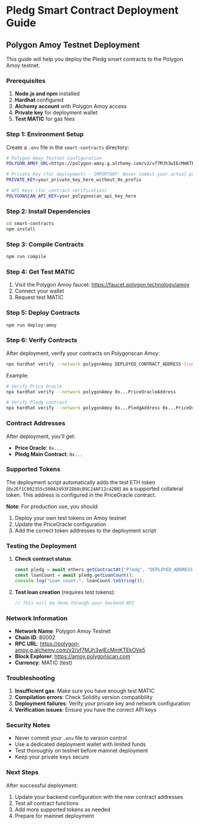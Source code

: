 # Pledg Smart Contract Deployment Guide

## Polygon Amoy Testnet Deployment

This guide will help you deploy the Pledg smart contracts to the Polygon Amoy testnet.

### Prerequisites

1. **Node.js and npm** installed
2. **Hardhat** configured
3. **Alchemy account** with Polygon Amoy access
4. **Private key** for deployment wallet
5. **Test MATIC** for gas fees

### Step 1: Environment Setup

Create a `.env` file in the `smart-contracts` directory:

```bash
# Polygon Amoy Testnet Configuration
POLYGON_AMOY_URL=https://polygon-amoy.g.alchemy.com/v2/vf7MJh3wIEcMmKTEkOVe5

# Private Key (for deployment) - IMPORTANT: Never commit your actual private key!
PRIVATE_KEY=your_private_key_here_without_0x_prefix

# API Keys (for contract verification)
POLYGONSCAN_API_KEY=your_polygonscan_api_key_here
```

### Step 2: Install Dependencies

```bash
cd smart-contracts
npm install
```

### Step 3: Compile Contracts

```bash
npm run compile
```

### Step 4: Get Test MATIC

1. Visit the Polygon Amoy faucet: https://faucet.polygon.technology/amoy
2. Connect your wallet
3. Request test MATIC

### Step 5: Deploy Contracts

```bash
npm run deploy:amoy
```

### Step 6: Verify Contracts

After deployment, verify your contracts on Polygonscan Amoy:

```bash
npx hardhat verify --network polygonAmoy DEPLOYED_CONTRACT_ADDRESS [constructor_args]
```

Example:
```bash
# Verify Price Oracle
npx hardhat verify --network polygonAmoy 0x...PriceOracleAddress

# Verify Pledg contract
npx hardhat verify --network polygonAmoy 0x...PledgAddress 0x...PriceOracleAddress
```

### Contract Addresses

After deployment, you'll get:
- **Price Oracle**: `0x...`
- **Pledg Main Contract**: `0x...`

### Supported Tokens

The deployment script automatically adds the test ETH token (`0x2Ef1C802355c500A3493F2Db8cB9C24AF12c42B0`) as a supported collateral token. This address is configured in the PriceOracle contract.

**Note**: For production use, you should:
1. Deploy your own test tokens on Amoy testnet
2. Update the PriceOracle configuration
3. Add the correct token addresses to the deployment script

### Testing the Deployment

1. **Check contract status**:
   ```javascript
   const pledg = await ethers.getContractAt("Pledg", "DEPLOYED_ADDRESS");
   const loanCount = await pledg.getLoanCount();
   console.log("Loan count:", loanCount.toString());
   ```

2. **Test loan creation** (requires test tokens):
   ```javascript
   // This will be done through your backend API
   ```

### Network Information

- **Network Name**: Polygon Amoy Testnet
- **Chain ID**: 80002
- **RPC URL**: https://polygon-amoy.g.alchemy.com/v2/vf7MJh3wIEcMmKTEkOVe5
- **Block Explorer**: https://amoy.polygonscan.com
- **Currency**: MATIC (test)

### Troubleshooting

1. **Insufficient gas**: Make sure you have enough test MATIC
2. **Compilation errors**: Check Solidity version compatibility
3. **Deployment failures**: Verify your private key and network configuration
4. **Verification issues**: Ensure you have the correct API keys

### Security Notes

- Never commit your `.env` file to version control
- Use a dedicated deployment wallet with limited funds
- Test thoroughly on testnet before mainnet deployment
- Keep your private keys secure

### Next Steps

After successful deployment:
1. Update your backend configuration with the new contract addresses
2. Test all contract functions
3. Add more supported tokens as needed
4. Prepare for mainnet deployment 